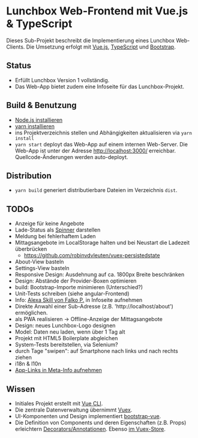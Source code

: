 # Lunchbox Web-Frontend mit Vue.js & TypeScript

Dieses Sub-Projekt beschreibt die Implementierung eines Lunchbox Web-Clients. Die Umsetzung erfolgt mit [Vue.js](https://vuejs.org/), [TypeScript](https://www.typescriptlang.org/) und [Bootstrap](https://getbootstrap.com/).



## Status

- Erfüllt Lunchbox Version 1 vollständig.
- Das Web-App bietet zudem eine Infoseite für das Lunchbox-Projekt.



## Build & Benutzung

- [Node.js installieren](https://nodejs.org/en/download/package-manager/)
- [yarn installieren](https://yarnpkg.com/lang/en/docs/install)
- ins Projektverzeichnis stellen und Abhängigkeiten aktualisieren via `yarn install`
- `yarn start` deployt das Web-App auf einem internen Web-Server. Die Web-App ist unter der Adresse [http://localhost:3000/](http://localhost:3000/) erreichbar. Quellcode-Änderungen werden auto-deployt.



## Distribution

- `yarn build` generiert distributierbare Dateien im Verzeichnis `dist`.



## TODOs

- Anzeige für keine Angebote
- Lade-Status als [Spinner](https://scotch.io/tutorials/add-loading-indicators-to-your-vuejs-application) darstellen
- Meldung bei fehlerhaftem Laden
- Mittagsangebote im LocalStorage halten und bei Neustart die Ladezeit überbrücken
    - https://github.com/robinvdvleuten/vuex-persistedstate
- About-View basteln
- Settings-View basteln
- Responsive Design: Ausdehnung auf ca. 1800px Breite beschränken
- Design: Abstände der Provider-Boxen optimieren
- build: Bootstrap-Importe minimieren (Unterschied?)
- Unit-Tests schreiben (siehe angular-Frontend)
- Info: [Alexa Skill von Falko P.](https://www.amazon.de/s/ref=nb_sb_noss_2?__mk_de_DE=%C3%85M%C3%85%C5%BD%C3%95%C3%91&url=search-alias%3Dalexa-skills&field-keywords=lunchbox) in Infoseite aufnehmen
- Direkte Anwahl einer Sub-Adresse (z.B. 'http://localhost/about') ermöglichen.
- als PWA realisieren -> Offline-Anzeige der Mittagsangebote
- Design: neues Lunchbox-Logo designen
- Model: Daten neu laden, wenn über 1 Tag alt
- Projekt mit HTML5 Boilerplate abgleichen
- System-Tests bereitstellen, via Selenium?
- durch Tage "swipen": auf Smartphone nach links und nach rechts ziehen
- i18n & l10n
- [App-Links in Meta-Info aufnehmen](http://ricostacruz.com/cheatsheets/applinks.html)



## Wissen

- Initiales Projekt erstellt mit [Vue CLI](https://cli.vuejs.org/).
- Die zentrale Datenverwaltung übernimmt [Vuex](https://vuex.vuejs.org/guide/).
- UI-Komponenten und Design implementiert [bootstrap-vue](https://bootstrap-vue.js.org/).
- Die Definition von Components und deren Eigenschaften (z.B. Props) erleichtern [Decorators/Annotationen](https://github.com/kaorun343/vue-property-decorator). Ebenso [im Vuex-Store](https://github.com/championswimmer/vuex-module-decorators).
